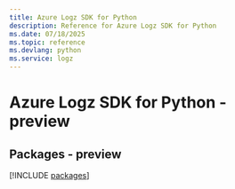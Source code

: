 ```yaml
---
title: Azure Logz SDK for Python
description: Reference for Azure Logz SDK for Python
ms.date: 07/18/2025
ms.topic: reference
ms.devlang: python
ms.service: logz
---
```

# Azure Logz SDK for Python - preview
## Packages - preview
[!INCLUDE [packages](logz-index.md)]